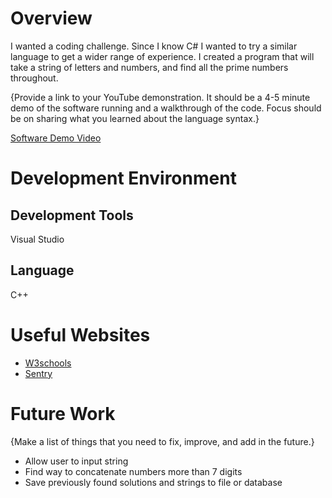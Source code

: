 # Overview

I wanted a coding challenge. Since I know C# I wanted to try a similar language to get a wider range of experience. I created a program that will take a string of letters and numbers, 
and find all the prime numbers throughout.



{Provide a link to your YouTube demonstration. It should be a 4-5 minute demo of the software running and a walkthrough of the code. Focus should be on sharing what you learned about the language syntax.}

[Software Demo Video](http://youtube.link.goes.here)

# Development Environment

## Development Tools
Visual Studio
## Language
C++
# Useful Websites

- [W3schools](https://www.w3schools.com/cpp/cpp_intro.asp#:~:text=C%2B%2B%20is%20an%20object%2Doriented,fun%20and%20easy%20to%20learn!)
- [Sentry](https://sentry.io/answers/char-to-int-in-c-and-cpp/#:~:text=C%20and%20C%2B%2B%20store%20characters,the%20value%20of%20'0'%20.)

# Future Work

{Make a list of things that you need to fix, improve, and add in the future.}

- Allow user to input string
- Find way to concatenate numbers more than 7 digits
- Save previously found solutions and strings to file or database